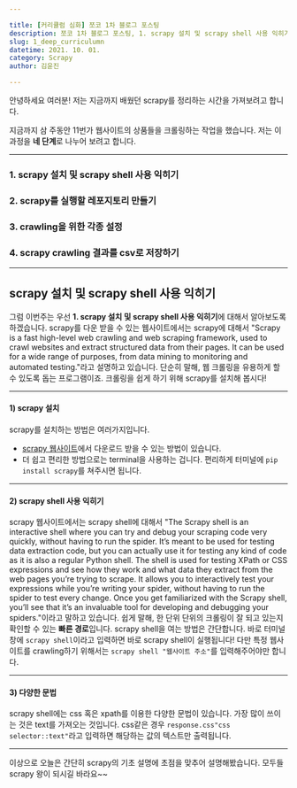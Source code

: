 ```yaml
---

title: [커리큘럼 심화] 쪼코 1차 블로그 포스팅
description: 쪼코 1차 블로그 포스팅, 1. scrapy 설치 및 scrapy shell 사용 익히기
slug: 1_deep_curriculumn
datetime: 2021. 10. 01.
category: Scrapy
author: 김윤진

---
```


안녕하세요 여러분!
저는 지금까지 배웠던 scrapy를 정리하는 시간을 가져보려고 합니다. 

지금까지 삼 주동안 11번가 웹사이트의 상품들을 크롤링하는 작업을 했습니다.
저는 이 과정을 **네 단계**로 나누어 보려고 합니다. 
***
### 1. scrapy 설치 및 scrapy shell 사용 익히기
### 2. scrapy를 실행할 레포지토리 만들기
### 3. crawling을 위한 각종 설정
### 4. scrapy crawling 결과를 csv로 저장하기
***
## scrapy 설치 및 scrapy shell 사용 익히기

그럼 이번주는 우선 **1. scrapy 설치 및 scrapy shell 사용 익히기**에 대해서 알아보도록 하겠습니다. 
scrapy를 다운 받을 수 있는 웹사이트에서는 scrapy에 대해서 "Scrapy is a fast high-level web crawling and web scraping framework, used to crawl websites and extract structured data from their pages. It can be used for a wide range of purposes, from data mining to monitoring and automated testing."라고 설명하고 있습니다. 단순히 말해, 웹 크롤링을 유용하게 할 수 있도록 돕는 프로그램이죠. 크롤링을 쉽게 하기 위해 scrapy를 설치해 봅시다!
***
#### 1) scrapy 설치
scrapy를 설치하는 방법은 여러가지입니다. 
- [scrapy 웹사이트](https://docs.scrapy.org/en/latest/)에서 다운로드 받을 수 있는 방법이 있습니다. 
- 더 쉽고 편리한 방법으로는 terminal을 사용하는 겁니다. 편리하게 터미널에 ```pip install scrapy```를 쳐주시면 됩니다. 
*** 
#### 2) scrapy shell 사용 익히기
scrapy 웹사이트에서는 scrapy shell에 대해서 "The Scrapy shell is an interactive shell where you can try and debug your scraping code very quickly, without having to run the spider. It’s meant to be used for testing data extraction code, but you can actually use it for testing any kind of code as it is also a regular Python shell. The shell is used for testing XPath or CSS expressions and see how they work and what data they extract from the web pages you’re trying to scrape. It allows you to interactively test your expressions while you’re writing your spider, without having to run the spider to test every change. Once you get familiarized with the Scrapy shell, you’ll see that it’s an invaluable tool for developing and debugging your spiders."이라고 말하고 있습니다. 쉽게 말해, 한 단위 단위의 크롤링이 잘 되고 있는지 확인할 수 있는 **빠른 경로**입니다. 
scrapy shell을 여는 방법은 간단합니다. 바로 터미널 창에 ```scrapy shell```이라고 입력하면 바로 scrapy shell이 실행됩니다!
다만 특정 웹사이트를 crawling하기 위해서는 ```scrapy shell "웹사이트 주소"```를 입력해주어야만 합니다. 
***
#### 3) 다양한 문법 
scrapy shell에는 css 혹은 xpath를 이용한 다양한 문법이 있습니다. 가장 많이 쓰이는 것은 text를 가져오는 것입니다. 
css같은 경우 ```response.css"css selector::text"```라고 입력하면 해당하는 값의 텍스트만 출력됩니다. 

---
이상으로 오늘은 간단히 scrapy의 기초 설명에 초점을 맞추어 설명해봤습니다. 
모두들 scrapy 왕이 되시길 바라요~~
